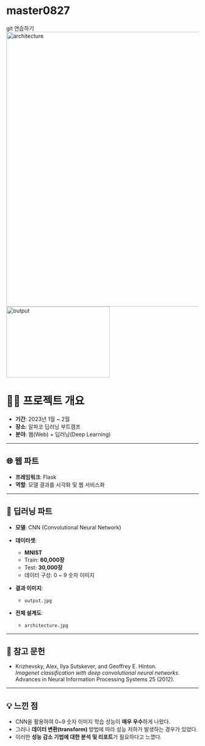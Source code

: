 # master0827
git 연습하기
<img width="1280" height="720" alt="architecture" src="https://github.com/user-attachments/assets/d1a94dcc-187a-43a3-9374-9a76b9ace00f" />
<img width="271" height="186" alt="output" src="https://github.com/user-attachments/assets/0c10c628-1f75-4ced-964e-9988d889d378" />


# 🧑‍💻 프로젝트 개요

- **기간**: 2023년 1월 ~ 2월  
- **장소**: 알파코 딥러닝 부트캠프  
- **분야**: 웹(Web) + 딥러닝(Deep Learning)

---

## 🌐 웹 파트
- **프레임워크**: Flask  
- **역할**: 모델 결과를 시각화 및 웹 서비스화  

---

## 🤖 딥러닝 파트
- **모델**: CNN (Convolutional Neural Network)  
- **데이터셋**:  
  - **MNIST**  
  - Train: **60,000장**  
  - Test: **30,000장**  
  - 데이터 구성: 0 ~ 9 숫자 이미지  

- **결과 이미지**:  
  - `output.jpg`  

- **전체 설계도**:  
  - `architecture.jpg`  

---

## 📖 참고 문헌
- Krizhevsky, Alex, Ilya Sutskever, and Geoffrey E. Hinton.  
  *Imagenet classification with deep convolutional neural networks.*  
  Advances in Neural Information Processing Systems 25 (2012).  

---

## 💡 느낀 점
- CNN을 활용하여 0~9 숫자 이미지 학습 성능이 **매우 우수**하게 나왔다.  
- 그러나 **데이터 변환(transform)** 방법에 따라 성능 저하가 발생하는 경우가 있었다.  
- 이러한 **성능 감소 기법에 대한 분석 및 리포트**가 필요하다고 느꼈다.  
